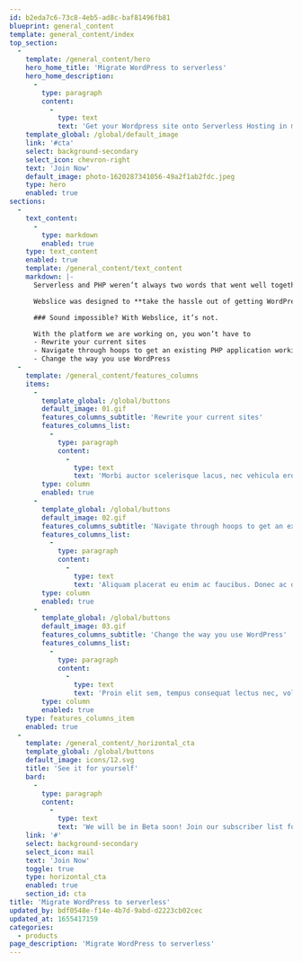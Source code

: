 ```yaml
---
id: b2eda7c6-73c8-4eb5-ad8c-baf81496fb81
blueprint: general_content
template: general_content/index
top_section:
  -
    template: /general_content/hero
    hero_home_title: 'Migrate WordPress to serverless'
    hero_home_description:
      -
        type: paragraph
        content:
          -
            type: text
            text: 'Get your Wordpress site onto Serverless Hosting in minutes with Webslice.'
    template_global: /global/default_image
    link: '#cta'
    select: background-secondary
    select_icon: chevron-right
    text: 'Join Now'
    default_image: photo-1620287341056-49a2f1ab2fdc.jpeg
    type: hero
    enabled: true
sections:
  -
    text_content:
      -
        type: markdown
        enabled: true
    type: text_content
    enabled: true
    template: /general_content/text_content
    markdown: |-
      Serverless and PHP weren’t always two words that went well together, unless you had a truck load of experience in hosting infrastructure. And even then it wasn’t enjoyable. 

      Webslice was designed to **take the hassle out of getting WordPress sites onto Serverless Hosting.**

      ### Sound impossible? With Webslice, it’s not.

      With the platform we are working on, you won’t have to
      - Rewrite your current sites
      - Navigate through hoops to get an existing PHP application working
      - Change the way you use WordPress
  -
    template: /general_content/features_columns
    items:
      -
        template_global: /global/buttons
        default_image: 01.gif
        features_columns_subtitle: 'Rewrite your current sites'
        features_columns_list:
          -
            type: paragraph
            content:
              -
                type: text
                text: 'Morbi auctor scelerisque lacus, nec vehicula eros tempus at. Vestibulum scelerisque finibus leo ac aliquam.'
        type: column
        enabled: true
      -
        template_global: /global/buttons
        default_image: 02.gif
        features_columns_subtitle: 'Navigate through hoops to get an existing PHP application working'
        features_columns_list:
          -
            type: paragraph
            content:
              -
                type: text
                text: 'Aliquam placerat eu enim ac faucibus. Donec ac diam congue, lobortis magna nec, fermentum arcu. '
        type: column
        enabled: true
      -
        template_global: /global/buttons
        default_image: 03.gif
        features_columns_subtitle: 'Change the way you use WordPress'
        features_columns_list:
          -
            type: paragraph
            content:
              -
                type: text
                text: 'Proin elit sem, tempus consequat lectus nec, volutpat hendrerit ligula. Phasellus molestie blandit erat.'
        type: column
        enabled: true
    type: features_columns_item
    enabled: true
  -
    template: /general_content/_horizontal_cta
    template_global: /global/buttons
    default_image: icons/12.svg
    title: 'See it for yourself'
    bard:
      -
        type: paragraph
        content:
          -
            type: text
            text: 'We will be in Beta soon! Join our subscriber list for updates on the Webslice platform and access to the beta when it is released.'
    link: '#'
    select: background-secondary
    select_icon: mail
    text: 'Join Now'
    toggle: true
    type: horizontal_cta
    enabled: true
    section_id: cta
title: 'Migrate WordPress to serverless'
updated_by: bdf0548e-f14e-4b7d-9abd-d2223cb02cec
updated_at: 1655417159
categories:
  - products
page_description: 'Migrate WordPress to serverless'
---
```


